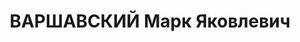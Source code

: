 ---
title: ВАРШАВСКИЙ Марк Яковлевич
description: народився 1902 у м. Кобеляки Кобеляцького пов. Полтавської губ. Єврей,
  з торговців, освіта вища, позапарт., у 1920—1936 рр. член ВКП(б). Проживав у Харкові.
  Економіст навчальної майстерні Харківського машинобудівного заводу. Заарештований
  _22.05.1937_ р. як член к.-р. троцькістської організації та шкідництво (статті 549,
  54-10 ч. 1 КК УРСР) і військовою колегією Верховного Суду СРСР _31.10.1937_ р. (статті
  547, 548, 5411 КК УРСР) засуджений до розстрілу з конфіскацією майна. Розстріляний
  _01.11.1937_ р. у Києві. Реабілітований _29.06.1957_ р.
---